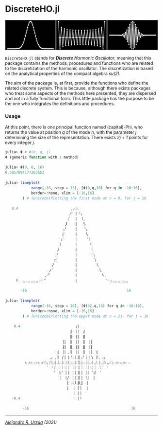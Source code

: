 # DiscreteHO.jl

![banner](docs/kmodes.png)



`DiscreteHO.jl` stands for _**Discrete** **H**armonic **O**scillator_, meaning that this package contains the methods, procedures and functions who are related to the discretization of the harmonic oscillator. The discretization is based on the analytical properties of the compact algebra _su(2)_.

The aim of the package is, at first, provide the functions who define the related discrete system. This is because, although there exists packages who treat some aspects of the methods here presented, they are dispersed and not in a fully functional form. This little package has the purpose to be the one who integrates the definitions and procedures.

### Usage

At this point, there is one principal function named (capital)-Phi, who returns the value at position _q_ of the mode _n_, with the parameter _j_ determining the size of the representation. There exists _2j + 1_ points for every integer _j_.

```julia
julia> Φ # Φ(n, q, j)
Φ (generic function with 1 method)

julia> Φ(0, 0, 16)
0.3857894177263653
        
julia> lineplot(
            range(-16, stop = 16), [Φ(0,q,16) for q in -16:16], 
            border=:none, xlim = [-16,16]
        ) # (Unicode)Plotting the first mode at n = 0, for j = 16
 
   0.4  ⠀⠀⠀⠀⠀⠀⠀⠀⠀⠀⠀⠀⠀⠀⠀⠀⠀⠀⢀⡠⡧⡀⠀⠀⠀⠀⠀⠀⠀⠀⠀⠀⠀⠀⠀⠀⠀⠀⠀⠀  
        ⠀⠀⠀⠀⠀⠀⠀⠀⠀⠀⠀⠀⠀⠀⠀⠀⠀⢀⠎⠀⡇⠘⡄⠀⠀⠀⠀⠀⠀⠀⠀⠀⠀⠀⠀⠀⠀⠀⠀⠀  
        ⠀⠀⠀⠀⠀⠀⠀⠀⠀⠀⠀⠀⠀⠀⠀⠀⠀⡎⠀⠀⡇⠀⠸⡀⠀⠀⠀⠀⠀⠀⠀⠀⠀⠀⠀⠀⠀⠀⠀⠀  
        ⠀⠀⠀⠀⠀⠀⠀⠀⠀⠀⠀⠀⠀⠀⠀⠀⡸⠀⠀⠀⡇⠀⠀⢣⠀⠀⠀⠀⠀⠀⠀⠀⠀⠀⠀⠀⠀⠀⠀⠀  
        ⠀⠀⠀⠀⠀⠀⠀⠀⠀⠀⠀⠀⠀⠀⠀⢠⠃⠀⠀⠀⡇⠀⠀⠘⡄⠀⠀⠀⠀⠀⠀⠀⠀⠀⠀⠀⠀⠀⠀⠀  
        ⠀⠀⠀⠀⠀⠀⠀⠀⠀⠀⠀⠀⠀⠀⠀⡎⠀⠀⠀⠀⡇⠀⠀⠀⢣⠀⠀⠀⠀⠀⠀⠀⠀⠀⠀⠀⠀⠀⠀⠀  
        ⠀⠀⠀⠀⠀⠀⠀⠀⠀⠀⠀⠀⠀⠀⢰⠁⠀⠀⠀⠀⡇⠀⠀⠀⠈⡇⠀⠀⠀⠀⠀⠀⠀⠀⠀⠀⠀⠀⠀⠀  
        ⠀⠀⠀⠀⠀⠀⠀⠀⠀⠀⠀⠀⠀⠀⡇⠀⠀⠀⠀⠀⡇⠀⠀⠀⠀⠸⡀⠀⠀⠀⠀⠀⠀⠀⠀⠀⠀⠀⠀⠀  
        ⠀⠀⠀⠀⠀⠀⠀⠀⠀⠀⠀⠀⠀⡸⠀⠀⠀⠀⠀⠀⡇⠀⠀⠀⠀⠀⢇⠀⠀⠀⠀⠀⠀⠀⠀⠀⠀⠀⠀⠀  
        ⠀⠀⠀⠀⠀⠀⠀⠀⠀⠀⠀⠀⢠⠃⠀⠀⠀⠀⠀⠀⡇⠀⠀⠀⠀⠀⠘⡄⠀⠀⠀⠀⠀⠀⠀⠀⠀⠀⠀⠀  
        ⠀⠀⠀⠀⠀⠀⠀⠀⠀⠀⠀⠀⡞⠀⠀⠀⠀⠀⠀⠀⡇⠀⠀⠀⠀⠀⠀⢱⠀⠀⠀⠀⠀⠀⠀⠀⠀⠀⠀⠀  
        ⠀⠀⠀⠀⠀⠀⠀⠀⠀⠀⠀⡜⠀⠀⠀⠀⠀⠀⠀⠀⡇⠀⠀⠀⠀⠀⠀⠀⢇⠀⠀⠀⠀⠀⠀⠀⠀⠀⠀⠀  
        ⠀⠀⠀⠀⠀⠀⠀⠀⠀⠀⡰⠁⠀⠀⠀⠀⠀⠀⠀⠀⡇⠀⠀⠀⠀⠀⠀⠀⠀⢣⠀⠀⠀⠀⠀⠀⠀⠀⠀⠀  
        ⠀⠀⠀⠀⠀⠀⠀⠀⢀⠜⠁⠀⠀⠀⠀⠀⠀⠀⠀⠀⡇⠀⠀⠀⠀⠀⠀⠀⠀⠀⠣⡀⠀⠀⠀⠀⠀⠀⠀⠀  
     0  ⣀⣀⣀⣀⣀⣀⡤⠒⠉⠀⠀⠀⠀⠀⠀⠀⠀⠀⠀⠀⡇⠀⠀⠀⠀⠀⠀⠀⠀⠀⠀⠈⠒⠤⣀⣀⣀⣀⣀⣀  
 
       -16                                              16
        
julia> lineplot(
            range(-16, stop = 16), [Φ(32,q,16) for q in -16:16], 
            border=:none, xlim = [-16,16]
        ) # (Unicode)Plotting the upper mode at n = 2j, for j = 16
 
    0.4  ⠀⠀⠀⠀⠀⠀⠀⠀⠀⠀⠀⠀⠀⠀⠀⠀⠀⠀⠀⢰⡇⠀⠀⠀⠀⠀⠀⠀⠀⠀⠀⠀⠀⠀⠀⠀⠀⠀⠀⠀  
         ⠀⠀⠀⠀⠀⠀⠀⠀⠀⠀⠀⠀⠀⠀⠀⠀⠀⣿⠀⢸⡇⠀⣾⠀⠀⠀⠀⠀⠀⠀⠀⠀⠀⠀⠀⠀⠀⠀⠀⠀  
         ⠀⠀⠀⠀⠀⠀⠀⠀⠀⠀⠀⠀⠀⠀⠀⠀⠀⣿⠀⢸⡇⠀⣿⠀⠀⠀⠀⠀⠀⠀⠀⠀⠀⠀⠀⠀⠀⠀⠀⠀  
         ⠀⠀⠀⠀⠀⠀⠀⠀⠀⠀⠀⠀⠀⠀⢸⡇⠀⣿⠀⢸⡇⠀⣿⠀⢸⡇⠀⠀⠀⠀⠀⠀⠀⠀⠀⠀⠀⠀⠀⠀  
         ⠀⠀⠀⠀⠀⠀⠀⠀⠀⠀⠀⠀⠀⠀⢸⡇⠀⣿⠀⢸⡇⠀⣿⠀⢸⡇⠀⠀⠀⠀⠀⠀⠀⠀⠀⠀⠀⠀⠀⠀  
         ⠀⠀⠀⠀⠀⠀⠀⠀⠀⠀⠀⠀⣾⠀⢸⡇⢀⢿⠀⢸⡇⠀⣿⠀⢸⡇⠀⣾⠀⠀⠀⠀⠀⠀⠀⠀⠀⠀⠀⠀  
         ⠀⠀⠀⠀⠀⠀⠀⠀⠀⢀⡄⢀⢿⠀⡎⡇⢸⠘⡄⡇⣿⢠⠃⡇⢸⢱⠀⡿⡀⢠⡄⠀⠀⠀⠀⠀⠀⠀⠀⠀  
         ⠦⠴⠶⠤⠶⠦⠴⠾⢤⠮⢧⢼⠼⡤⡧⢼⢼⠤⡧⡧⣿⢼⠤⡧⡧⢼⢤⠧⡧⡼⠵⣤⠮⠦⠴⠶⠤⠶⠦⠤  
         ⠀⠀⠀⠀⠀⠀⠀⠀⠈⠀⠸⡎⠀⡇⡇⢸⢸⠀⡇⡇⣿⢸⠀⡇⡇⢸⢸⠀⢱⠃⠀⠁⠀⠀⠀⠀⠀⠀⠀⠀  
         ⠀⠀⠀⠀⠀⠀⠀⠀⠀⠀⠀⠁⠀⢷⠁⢸⢸⠀⡇⡇⣿⢸⠀⡇⡇⠈⡾⠀⠈⠀⠀⠀⠀⠀⠀⠀⠀⠀⠀⠀  
         ⠀⠀⠀⠀⠀⠀⠀⠀⠀⠀⠀⠀⠀⢸⠀⢸⡜⠀⡇⡇⣿⢸⠀⢇⡇⠀⡇⠀⠀⠀⠀⠀⠀⠀⠀⠀⠀⠀⠀⠀  
         ⠀⠀⠀⠀⠀⠀⠀⠀⠀⠀⠀⠀⠀⠀⠀⠀⡇⠀⢇⠇⡿⣸⠀⢸⠀⠀⠀⠀⠀⠀⠀⠀⠀⠀⠀⠀⠀⠀⠀⠀  
         ⠀⠀⠀⠀⠀⠀⠀⠀⠀⠀⠀⠀⠀⠀⠀⠀⡇⠀⢸⠀⡇⡇⠀⢸⠀⠀⠀⠀⠀⠀⠀⠀⠀⠀⠀⠀⠀⠀⠀⠀  
         ⠀⠀⠀⠀⠀⠀⠀⠀⠀⠀⠀⠀⠀⠀⠀⠀⠀⠀⢸⠀⡇⡇⠀⠀⠀⠀⠀⠀⠀⠀⠀⠀⠀⠀⠀⠀⠀⠀⠀⠀  
   -0.4  ⠀⠀⠀⠀⠀⠀⠀⠀⠀⠀⠀⠀⠀⠀⠀⠀⠀⠀⠸⠀⡇⠇⠀⠀⠀⠀⠀⠀⠀⠀⠀⠀⠀⠀⠀⠀⠀⠀⠀⠀  
 
        -16                                               16

```







___

_[Alejandro R. Urzúa](arurz.xyz) (2021)_



